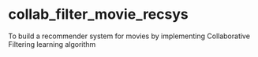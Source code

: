 # collab_filter_movie_recsys
To build a recommender system for movies by implementing Collaborative Filtering learning algorithm
